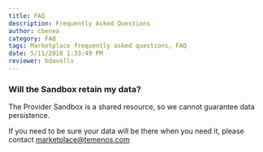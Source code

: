 ```yaml
---
title: FAQ
description: Frequently Asked Questions
author: cbenea
category: FAQ
tags: Marketplace frequently asked questions, FAQ
date: 5/11/2018 1:33:49 PM 
reviewer: bdavolls
---
```


### Will the Sandbox retain my data?

The Provider Sandbox is a shared resource, so we cannot guarantee data persistence. 

If you need to be sure your data will be there when you need it, please contact marketplace@temenos.com

